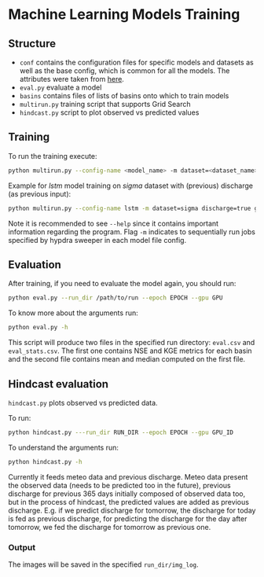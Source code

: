 # Machine Learning Models Training

## Structure

- `conf` contains the configuration files for specific models and datasets as well as the base config, which is common for all the models. The attributes were taken from [here](https://neuralhydrology.readthedocs.io/en/latest/usage/config.html).
- `eval.py` evaluate a model
- `basins` contains files of lists of basins onto which to train models
- `multirun.py` training script that supports Grid Search
- `hindcast.py` script to plot observed vs predicted values

## Training

To run the training execute:

```bash
python multirun.py --config-name <model_name> -m dataset=<dataset_name> discharge=[true|false] gpu=<number> experiment_name=<name_of_experiment>
```

Example for _lstm_ model training on _sigma_ dataset with (previous) discharge (as previous input):

```bash
python multirun.py --config-name lstm -m dataset=sigma discharge=true gpu=0 experiment_name=lstm41_d_seed
```

Note it is recommended to see `--help` since it contains important information regarding the program. Flag `-m` indicates to sequentially run jobs specified by hypdra sweeper in each model file config.


## Evaluation 

After training, if you need to evaluate the model again, you should run:

```bash
python eval.py --run_dir /path/to/run --epoch EPOCH --gpu GPU
```

To know more about the arguments run:

```bash
python eval.py -h
```

This script will produce two files in the specified run directory: `eval.csv` and `eval_stats.csv`. The first one contains NSE and KGE metrics for each basin and the second file contains mean and median computed on the first file.


## Hindcast evaluation

`hindcast.py` plots observed vs predicted data. 

To run:

```bash
python hindcast.py ---run_dir RUN_DIR --epoch EPOCH --gpu GPU_ID
```

To understand the arguments run:

```bash
python hindcast.py -h
```

Currently it feeds meteo data and previous discharge. Meteo data present the observed data (needs to be predicted too in the future), previous discharge for previous 365 days initially composed of observed data too, but in the process of hindcast, the predicted values are added as previous discharge. E.g. if we predict discharge for tomorrow, the discharge for today is fed as previous discharge, for predicting the discharge for the day after tomorrow, we fed the discharge for tomorrow as previous one.

### Output

The images will be saved in the specified `run_dir/img_log`.
